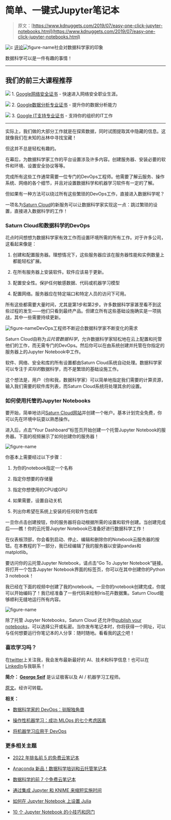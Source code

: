 # 简单、一键式Jupyter笔记本

> 原文：[https://www.kdnuggets.com/2019/07/easy-one-click-jupyter-notebooks.html](https://www.kdnuggets.com/2019/07/easy-one-click-jupyter-notebooks.html)

![c](../Images/3d9c022da2d331bb56691a9617b91b90.png) [评论](#comments)![figure-name](../Images/ce7fe0de0860a249a473b928bbffd29e.png)社会对数据科学家的印象

数据科学可以是一件有趣的事情！

* * *

## 我们的前三大课程推荐

![](../Images/0244c01ba9267c002ef39d4907e0b8fb.png) 1\. [Google网络安全证书](https://www.kdnuggets.com/google-cybersecurity) - 快速进入网络安全职业生涯。

![](../Images/e225c49c3c91745821c8c0368bf04711.png) 2\. [Google数据分析专业证书](https://www.kdnuggets.com/google-data-analytics) - 提升你的数据分析能力

![](../Images/0244c01ba9267c002ef39d4907e0b8fb.png) 3\. [Google IT支持专业证书](https://www.kdnuggets.com/google-itsupport) - 支持你的组织的IT工作

* * *

实际上，我们做的大部分工作就是在探索数据，同时试图提取其中隐藏的信息。这就像我们在未知的丛林中寻找宝藏！

但这并不总是轻松有趣的。

在幕后，为数据科学家工作的平台设置涉及许多内容。创建服务器、安装必要的软件和环境、设置安全协议等等。

完成所有这些工作通常需要一位专门的DevOps工程师。他需要了解云服务、操作系统、网络的各个细节，并且对设置数据科学和机器学习软件有一定的了解。

但如果有一种方法可以绕过所有这些繁琐的DevOps工作，直接进入数据科学呢？

一项名为[Saturn Cloud](https://www.saturncloud.io/?source=post_page---------------------------)的新服务可以让数据科学家实现这一点：跳过繁琐的设置，直接进入数据科学的工作！

### Saturn Cloud和数据科学的DevOps

花点时间想想为数据科学家有效工作而设置环境所需的所有工作。对于许多公司，这看起来像是：

1.  创建和配置服务器。理想情况下，这些服务器应该在服务器性能和实例数量上都能轻松扩展。

1.  在所有服务器上安装软件。软件应该易于更新。

1.  配置安全性。保护任何敏感数据、代码或机器学习模型

1.  配置网络。服务器应在特定端口和特定人员的访问下可用。

所有这些都需要大量时间，尤其是第1步和第2步。许多数据科学家甚至看不到这些过程的发生——他们只看到最终产品。但建立所有这些基础设施确实是一项挑战，其中一些需要持续更新。

![figure-name](../Images/2e3bfa3911d4091ad4096c61f1e19480.png)DevOps工程师不断迎合数据科学家不断变化的需求

Saturn Cloud自称为*云托管数据科学*，允许数据科学家轻松地在云上配置和托管他们的工作，而无需专门的DevOps。然后你可以在由系统创建并托管在你指定的服务器上的Jupyter Notebook中工作。

软件、网络、安全和库的所有设置都由Saturn Cloud系统自动处理。数据科学家可以专注于*实际的*数据科学，而不是繁琐的基础设施工作。

这个想法是，用户（你和我，数据科学家）可以简单地指定我们需要的计算资源，输入我们需要的软件库列表，而Saturn Cloud系统将处理其余的设置。

### 如何使用托管的Jupyter Notebooks

要开始，简单地访问[Saturn Cloud网站](https://www.saturncloud.io/?source=post_page---------------------------)并创建一个帐户。基本计划完全免费，你可以先在环境中玩耍以熟悉操作。

进入后，点击“Your Dashboard”标签页开始创建一个托管Jupyter Notebook的服务器。下面的视频展示了如何创建你的服务器！

![figure-name](../Images/ad6e55a226cd855c84b26d3ece45fc73.png)

你基本上需要经过以下步骤：

1.  为你的notebook指定一个名称

1.  指定你想要的存储量

1.  指定你想使用的CPU或GPU

1.  如果需要，设置自动关机

1.  列出你希望在系统上安装的任何软件包或库

一旦你点击创建按钮，你的服务器将自动根据所需的设置和软件创建。当创建完成后——瞧！你的云托管Jupyter Notebook已准备好进行数据科学工作！

在仪表板顶部，你会看到启动、停止、编辑和删除你的Notebook云服务器的按钮。在本教程的下一部分，我已经编辑了我的服务器以安装pandas和matplotlib。

要访问你的云托管Jupyter Notebook，请点击“Go To Jupyter Notebook”链接。将打开一个包含Jupyter Notebook界面的标签页，你可以在其中创建你的Python 3 notebook！

我已经在下面的视频中创建了我的notebook。一旦你的notebook创建完成，你就可以开始编码了！我已经准备了一些代码来绘制Iris花卉数据集。Saturn Cloud能够顺利无缝地运行所有内容。

![figure-name](../Images/125423055622b7e645ba8b413a9c99f5.png)

除了托管 Jupyter Notebooks，Saturn Cloud 还允许你[publish your notebooks](https://www.saturncloud.io/docs/publishing?source=post_page---------------------------)，可以选择公开或私密。当你发布笔记本时，你将获得一个网址，可以与任何想要运行你笔记本的人分享：随时随地。看看我的[这个](https://www.saturncloud.io/published/georgeseif94/mynotebook/notebooks/my_notebook.ipynb?source=post_page---------------------------)吧！

### 喜欢学习吗？

在[twitter](https://twitter.com/GeorgeSeif94?source=post_page---------------------------)上关注我，我会发布最新最好的 AI、技术和科学信息！也可以在[LinkedIn](https://www.linkedin.com/in/georgeseif/?source=post_page---------------------------)与我联系！

**简介： [George Seif](https://towardsdatascience.com/@george.seif94)** 是认证极客以及 AI / 机器学习工程师。

[原文](https://towardsdatascience.com/easy-devops-for-data-science-with-saturn-cloud-notebooks-d19e8c4d1772)。经许可转载。

**相关：**

+   [数据科学家的 DevOps：驯服独角兽](/2018/07/devops-data-scientists-taming-unicorn.html)

+   [操作性机器学习：成功 MLOps 的七个考虑因素](/2018/04/operational-machine-learning-successful-mlops.html)

+   [将机器学习应用于 DevOps](/2018/02/applying-machine-learning-devops.html)

### 更多相关主题

+   [2022 年排名前 5 的免费云笔记本](https://www.kdnuggets.com/2022/04/top-5-free-cloud-notebooks-2022.html)

+   [Anaconda 新品！数据科学培训和云托管笔记本](https://www.kdnuggets.com/2022/11/anaconda-new-anaconda-data-science-training-cloud-hosted-notebooks.html)

+   [数据科学的前 7 个免费云笔记本](https://www.kdnuggets.com/top-7-free-cloud-notebooks-for-data-science)

+   [通过集成 Jupyter 和 KNIME 来缩短实施时间](https://www.kdnuggets.com/2021/12/cutting-implementation-time-integrating-jupyter-knime.html)

+   [如何在 Jupyter Notebook 上设置 Julia](https://www.kdnuggets.com/2022/11/setup-julia-jupyter-notebook.html)

+   [10 个 Jupyter Notebook 的小技巧和窍门](https://www.kdnuggets.com/2023/06/10-jupyter-notebook-tips-tricks-data-scientists.html)

